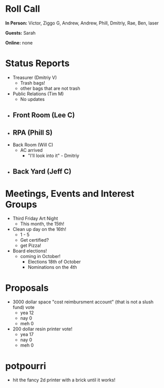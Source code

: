 # Roll Call

**In Person:** Victor, Ziggo G, Andrew, Andrew, Phill, Dmitriy, Rae, Ben, laser

**Guests:** Sarah

**Online:** none

# Status Reports
- Treasurer (Dmitriy V)
  - Trash bags!
  - other bags that are not trash
- Public Relations (Tim M)
  - No updates
- Front Room (Lee C)
  - 
- RPA (Phill S)
  - 
- Back Room (Will C)
  - AC arrived
    - "I'll look into it" - Dmitriy
- Back Yard (Jeff C)
  - 
# Meetings, Events and Interest Groups
- Third Friday Art Night
  - This month, the 15th!
- Clean up day on the 16th!
  - 1 - 5 
  - Get certified?
  - get Pizza!
- Board elections!
  - coming in October!
    - Elections 18th of October
    - Nominations on the 4th
# Proposals
- 3000 dollar space "cost reimbursment account" (that is not a slush fund) vote
  - yea 12
  - nay 0
  - meh 0
- 200 dollar resin printer vote!
  - yea 17
  - nay 0
  - meh 0
# potpourri
- hit the fancy 2d printer with a brick until it works!
